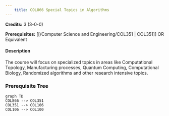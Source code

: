 ```yaml
---
    title: COL866 Special Topics in Algorithms
---
```

**Credits:** 3 (3-0-0)



**Prerequisites:** [[/Computer Science and Engineering/COL351 | COL351]] OR Equivalent

#### Description 
The course will focus on specialized topics in areas like Computational Topology, Manufacturing processes, Quantum Computing, Computational Biology, Randomized algorithms and other research intensive topics.

### Prerequisite Tree

```mermaid
graph TD
COL866 --> COL351
COL351 --> COL106
COL106 --> COL100
```